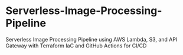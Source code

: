 # Serverless-Image-Processing-Pipeline
Serverless Image Processing Pipeline using AWS Lambda, S3, and API Gateway with Terraform IaC and GitHub Actions for CI/CD
